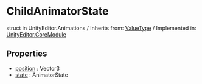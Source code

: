 # ChildAnimatorState
struct in UnityEditor.Animations
 / Inherits from: <a href="https://docs.unity3d.com/6000.0/Documentation/ScriptReference/ValueType.html">ValueType</a> / Implemented in: <a href="https://docs.unity3d.com/6000.0/Documentation/ScriptReference/UnityEditor.CoreModule.html">UnityEditor.CoreModule</a>

## Properties
- <a href="https://docs.unity3d.com/6000.0/Documentation/ScriptReference/ChildAnimatorState-position.html">position</a> : Vector3
- <a href="https://docs.unity3d.com/6000.0/Documentation/ScriptReference/ChildAnimatorState-state.html">state</a> : AnimatorState
